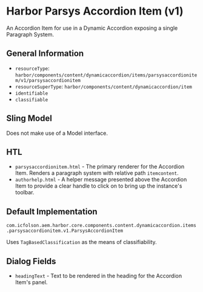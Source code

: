 # Harbor Parsys Accordion Item (v1)

An Accordion Item for use in a Dynamic Accordion exposing a single Paragraph System.

## General Information

* `resourceType`: `harbor/components/content/dynamicaccordion/items/parsysaccordionitem/v1/parsysaccordionitem`
* `resourceSuperType`: `harbor/components/content/dynamicaccordion/item`
* `identifiable`
* `classifiable`

## Sling Model

Does not make use of a Model interface. 

## HTL

* `parsysaccordionitem.html` - The primary renderer for the Accordion Item.  Renders 
  a paragraph system with relative path `itemcontent`.
* `authorhelp.html` - A helper message presented above the Accordion Item 
  to provide a clear handle to click on to bring up the instance's toolbar.

## Default Implementation

`com.icfolson.aem.harbor.core.components.content.dynamicaccordion.items.parsysaccordionitem.v1.ParsysAccordionItem`

Uses `TagBasedClassification` as the means of classifiability.

## Dialog Fields

* `headingText` - Text to be rendered in the heading for the Accordion Item's panel.
